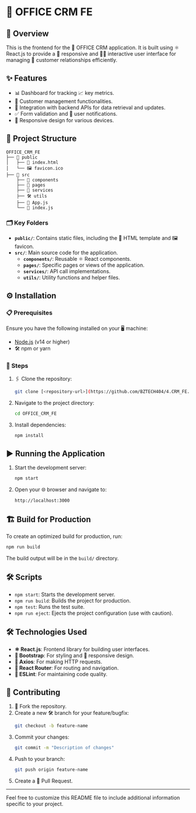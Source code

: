 # 📁 OFFICE CRM FE

## 🌟 Overview
This is the frontend for the 🏢 OFFICE CRM application. It is built using ⚛️ React.js to provide a 📱 responsive and 🧑‍💻 interactive user interface for managing 👫 customer relationships efficiently.

## ✨ Features
- 📊 Dashboard for tracking 📈 key metrics.
- 👥 Customer management functionalities.
- 🔗 Integration with backend APIs for data retrieval and updates.
- ✅ Form validation and 🔔 user notifications.
- 📱 Responsive design for various devices.

## 📂 Project Structure
```
OFFICE_CRM_FE
├── 📁 public
│   ├── 📝 index.html
│   └── 🖼️ favicon.ico
├── 📁 src
    ├── 🧩 components
    ├── 📄 pages
    ├── 🔧 services
    ├── 🛠️ utils
    ├── 📝 App.js
    └── 📝 index.js
```

### 🗂️ Key Folders
- **`public/`**: Contains static files, including the 📝 HTML template and 🖼️ favicon.
- **`src/`**: Main source code for the application.
  - **`components/`**: Reusable ⚛️ React components.
  - **`pages/`**: Specific pages or views of the application.
  - **`services/`**: API call implementations.
  - **`utils/`**: Utility functions and helper files.

## ⚙️ Installation

### 📋 Prerequisites
Ensure you have the following installed on your 🖥️ machine:
- [Node.js](https://nodejs.org/) (v14 or higher)
- 🛠️ npm or yarn

### 🚀 Steps
1. 🖇️ Clone the repository:
   ```bash
   git clone [<repository-url>](https://github.com/BZTECH404/4.CRM_FE.git)
   ```
2. Navigate to the project directory:
   ```bash
   cd OFFICE_CRM_FE
   ```
3. Install dependencies:
   ```bash
   npm install
   ```

## ▶️ Running the Application
1. Start the development server:
   ```bash
   npm start
   ```
2. Open your 🌐 browser and navigate to:
   ```
   http://localhost:3000
   ```

## 🏗️ Build for Production
To create an optimized build for production, run:
```bash
npm run build
```
The build output will be in the `build/` directory.

## 🛠️ Scripts
- `npm start`: Starts the development server.
- `npm run build`: Builds the project for production.
- `npm test`: Runs the test suite.
- `npm run eject`: Ejects the project configuration (use with caution).

## 🛠️ Technologies Used
- **⚛️ React.js**: Frontend library for building user interfaces.
- **🎨 Bootstrap**: For styling and 📱 responsive design.
- **📡 Axios**: For making HTTP requests.
- **🧭 React Router**: For routing and navigation.
- **🧹 ESLint**: For maintaining code quality.

## 🤝 Contributing
1. 🍴 Fork the repository.
2. Create a new 🛠️ branch for your feature/bugfix:
   ```bash
   git checkout -b feature-name
   ```
3. Commit your changes:
   ```bash
   git commit -m "Description of changes"
   ```
4. Push to your branch:
   ```bash
   git push origin feature-name
   ```
5. Create a 🔄 Pull Request.


---

Feel free to customize this README file to include additional information specific to your project.

